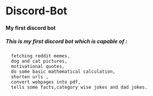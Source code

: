# Discord-Bot
#### My first discord bot
##### This is my first discord bot which is capable of :
      fetching reddit memes, 
      dog and cat pictures,
      motivational quotes,
      do some basic mathematical calculation, 
      shorten urls ,
      convert webpages into pdf,
      tells some facts,category wise jokes and dad jokes.

